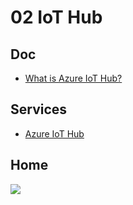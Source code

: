 # 02 IoT Hub

## Doc
* [What is Azure IoT Hub?](https://docs.microsoft.com/en-us/azure/iot-hub/about-iot-hub)

## Services
* [Azure IoT Hub](https://azure.microsoft.com/en-ca/services/iot-hub/)

## Home
[<img src="https://i.imgur.com/sqIuwpP.png">](https://i.imgur.com/sqIuwpP.png)
